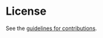 # License

See the
[guidelines for contributions](https://github.com/ietf-satp/draft-ramakrishna-satp-data-sharing/blob/main/CONTRIBUTING.md).
